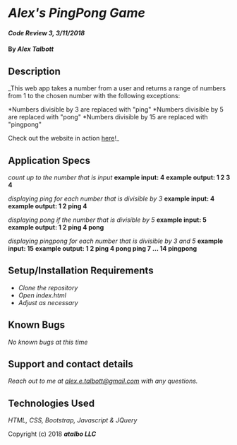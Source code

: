# _Alex's PingPong Game_

#### _Code Review 3, 3/11/2018_

#### By _**Alex Talbott**_

## Description

_This web app takes a number from a user and returns a range of numbers from 1 to the chosen number with the following exceptions:

*Numbers divisible by 3 are replaced with "ping"
*Numbers divisible by 5 are replaced with "pong"
*Numbers divisible by 15 are replaced with "pingpong"

 Check out the website in action [here](https://alexetalbott.github.io/vacay/)!_

## Application Specs
*_count up to the number that is input_*
**example input: 4**
**example output: 1 2 3 4**

*_displaying ping for each number that is divisible by 3_*
**example input: 4**
**example output: 1 2 ping 4**

*_displaying pong if the number that is divisible by 5_*
**example input: 5**
**example output: 1 2 ping 4 pong**

*_displaying pingpong for each number that is divisible by 3 and 5_*
**example input: 15**
**example output: 1 2 ping 4 pong ping 7 ... 14 pingpong**

## Setup/Installation Requirements

* _Clone the repository_
* _Open index.html_
* _Adjust as necessary_


## Known Bugs

_No known bugs at this time_

## Support and contact details

_Reach out to me at alex.e.talbott@gmail.com with any questions._

## Technologies Used

_HTML, CSS, Bootstrap, Javascript & JQuery_

Copyright (c) 2018 **_atalbo LLC_**
